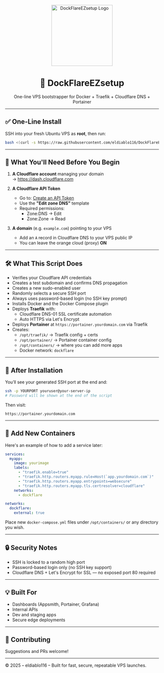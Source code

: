<p align="center">
  <img src="https://raw.githubusercontent.com/eldiablo116/DockFlareEZ-/main/assets/logo_transparent.png" alt="DockFlareEZsetup Logo" width="200" />
</p>

<h1 align="center">🚀 DockFlareEZsetup</h1>
<p align="center">One-line VPS bootstrapper for Docker + Traefik + Cloudflare DNS + Portainer</p>

---

## ✅ One-Line Install

SSH into your fresh Ubuntu VPS as **root**, then run:

```bash
bash <(curl -s https://raw.githubusercontent.com/eldiablo116/DockFlareEZ-/main/DockFlareEZsetup.sh)
```

---

## 🔧 What You'll Need Before You Begin

1. **A Cloudflare account** managing your domain  
   → <a href="https://dash.cloudflare.com" target="_blank">https://dash.cloudflare.com</a>

2. **A Cloudflare API Token**
   - Go to: <a href="https://dash.cloudflare.com/profile/api-tokens" target="_blank">Create an API Token</a>
   - Use the **"Edit zone DNS"** template
   - Required permissions:
     - Zone:DNS → Edit
     - Zone:Zone → Read

3. **A domain** (e.g. `example.com`) pointing to your VPS
   - Add an `A` record in Cloudflare DNS to your VPS public IP
   - You can leave the orange cloud (proxy) **ON**

---

## 🛠️ What This Script Does

- Verifies your Cloudflare API credentials
- Creates a test subdomain and confirms DNS propagation
- Creates a new sudo-enabled user
- Randomly selects a secure SSH port
- Always uses password-based login (no SSH key prompt)
- Installs Docker and the Docker Compose plugin
- Deploys **Traefik** with:
  - Cloudflare DNS-01 SSL certificate automation
  - Auto HTTPS via Let's Encrypt
- Deploys **Portainer** at `https://portainer.yourdomain.com` via Traefik
- Creates:
  - `/opt/traefik/` → Traefik config + certs
  - `/opt/portainer/` → Portainer container config
  - `/opt/containers/` → where you can add more apps
  - Docker network: `dockflare`

---

## 🔁 After Installation

You’ll see your generated SSH port at the end and:

```bash
ssh -p YOURPORT youruser@your-server-ip
# Password will be shown at the end of the script
```

Then visit:

```
https://portainer.yourdomain.com
```

---

## 🐳 Add New Containers

Here's an example of how to add a service later:

```yaml
services:
  myapp:
    image: yourimage
    labels:
      - "traefik.enable=true"
      - "traefik.http.routers.myapp.rule=Host(`app.yourdomain.com`)"
      - "traefik.http.routers.myapp.entrypoints=websecure"
      - "traefik.http.routers.myapp.tls.certresolver=cloudflare"
    networks:
      - dockflare

networks:
  dockflare:
    external: true
```

Place new `docker-compose.yml` files under `/opt/containers/` or any directory you wish.

---

## 🔒 Security Notes

- SSH is locked to a random high port
- Password-based login only (no SSH key support)
- Cloudflare DNS + Let's Encrypt for SSL — no exposed port 80 required

---

## 💡 Built For

- Dashboards (Appsmith, Portainer, Grafana)
- Internal APIs
- Dev and staging apps
- Secure edge deployments

---

## 🤝 Contributing

Suggestions and PRs welcome!

---

©️ 2025 – eldiablo116 – Built for fast, secure, repeatable VPS launches.
